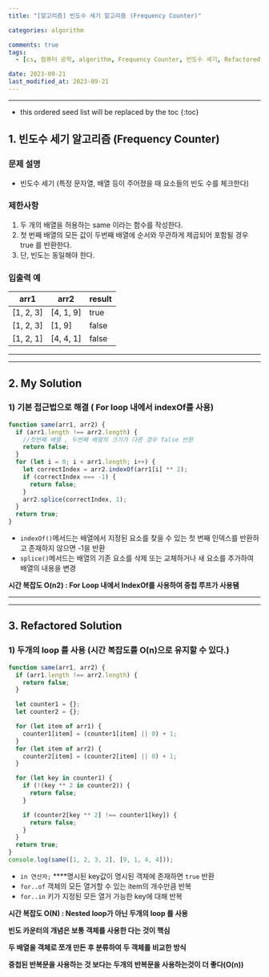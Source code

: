 ```yaml
---
title: "[알고리즘] 빈도수 세기 알고리즘 (Frequency Counter)"

categories: algorithm

comments: true
tags:
  - [cs, 컴퓨터 공학, algorithm, Frequency Counter, 빈도수 세기, Refactored]

date: 2023-09-21
last_modified_at: 2023-09-21
---
```


---

<!-- prettier-ignore -->
* this ordered seed list will be replaced by the toc 
{:toc}

## 1. **빈도수 세기 알고리즘 (Frequency Counter)**

### 문제 설명

- 빈도수 세기 (특정 문자열, 배열 등이 주어졌을 때 요소들의 빈도 수를 체크한다)

### 제한사항

1. 두 개의 배열을 허용하는 same 이라는 함수를 작성한다.
2. 첫 번째 배열의 모든 값이 두번째 배열에 순서와 무관하게 제곱되어 포함될 경우 true 를 반환한다.
3. 단, 빈도는 동일해야 한다.

### 입출력 예

| arr1      | arr2      | result |
| --------- | --------- | ------ |
| [1, 2, 3] | [4, 1, 9] | true   |
| [1, 2, 3] | [1, 9]    | false  |
| [1, 2, 1] | [4, 4, 1] | false  |

---

---

## 2. My **Solution**

### 1) 기본 접근법으로 해결 ( For loop 내에서 indexOf를 사용)

```jsx
function same(arr1, arr2) {
  if (arr1.length !== arr2.length) {
    //첫번째 배열 , 두번째 배열의 크기가 다른 경우 false 반환
    return false;
  }
  for (let i = 0; i < arr1.length; i++) {
    let correctIndex = arr2.indexOf(arr1[i] ** 2);
    if (correctIndex === -1) {
      return false;
    }
    arr2.splice(correctIndex, 1);
  }
  return true;
}
```

- `indexOf()`메서드는 배열에서 지정된 요소를 찾을 수 있는 첫 번째 인덱스를 반환하고 존재하지 않으면 -1을 반환
- `splice()`메서드는 배열의 기존 요소를 삭제 또는 교체하거나 새 요소를 추가하여 배열의 내용을 변경

**시간 복잡도 O(n2) : For Loop 내에서 IndexOf를 사용하여 중첩 루프가 사용됌**

---

---

## 3. **Refactored Solution**

### 1) **두개의 loop 를 사용** (**시간 복잡도를 O(n)으로 유지할 수 있다.**)

```jsx
function same(arr1, arr2) {
  if (arr1.length !== arr2.length) {
    return false;
  }

  let counter1 = {};
  let counter2 = {};

  for (let item of arr1) {
    counter1[item] = (counter1[item] || 0) + 1;
  }
  for (let item of arr2) {
    counter2[item] = (counter2[item] || 0) + 1;
  }

  for (let key in counter1) {
    if (!(key ** 2 in counter2)) {
      return false;
    }

    if (counter2[key ** 2] !== counter1[key]) {
      return false;
    }
  }
  return true;
}
console.log(same([1, 2, 3, 2], [9, 1, 4, 4]));
```

- `in 연산자;` \*\*\*\*명시된 key값이 명시된 객체에 존재하면 `true` 반환
- `for..of` 객체의 모든 열거할 수 있는 item의 개수만큼 반복
- `for..in` 키가 지정된 모든 열거 가능한 key에 대해 반복

**시간 복잡도 O(N) : Nested loop가 아닌 두개의 loop 를 사용**

**빈도 카운터의 개념은 보통 객체를 사용한 다는 것이 핵심**

**두 배열을 객체로 쪼개 만든 후 분류하여 두 객체를 비교한 방식**

**중첩된 반복문을 사용하는 것 보다는 두개의 반복문을 사용하는것이 더 좋다(O(n))**
